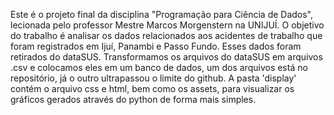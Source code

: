 Este é o projeto final da disciplina "Programação para Ciência de Dados", lecionada pelo professor Mestre Marcos Morgenstern na UNIJUÍ.
O objetivo do trabalho é analisar os dados relacionados aos acidentes de trabalho que foram registrados em Ijuí, Panambi e Passo Fundo. Esses dados foram retirados do dataSUS.
Transformamos os arquivos do dataSUS em arquivos .csv e colocamos eles em um banco de dados, um dos arquivos está no repositório, já o outro ultrapassou o limite do github.
A pasta 'display' contém o arquivo css e html, bem como os assets, para visualizar os gráficos gerados através do python de forma mais simples.

